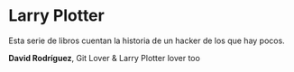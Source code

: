 # Larry Plotter

Esta serie de libros cuentan la historia de un hacker de los que hay pocos.

**David Rodríguez**, Git Lover & Larry Plotter lover too
